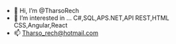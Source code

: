 - 👋 Hi, I’m @TharsoRech
- 👀 I’m interested in ... C#,SQL,APS.NET,API REST,HTML CSS,Angular,React
- 📫 Tharso_rech@hotmail.com

<!---
TharsoRech/TharsoRech is a ✨ special ✨ repository because its `README.md` (this file) appears on your GitHub profile.
You can click the Preview link to take a look at your changes.
--->
